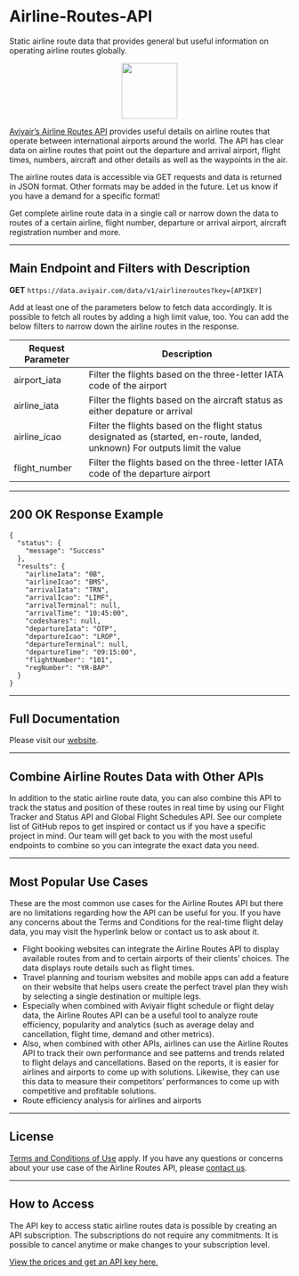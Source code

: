 # Airline-Routes-API
Static airline route data that provides general but useful information on operating airline routes globally.

<div id="header" align="center">
  <img src="https://media.giphy.com/media/LRZc4dV2kf787nbOB3/giphy.gif" width="100"/>
</div>

[Aviyair’s Airline Routes API]( https://aviyair.com/airline-routes-api/) provides useful details on airline routes that operate between international airports around the world. The API has clear data on airline routes that point out the departure and arrival airport, flight times, numbers, aircraft and other details as well as the waypoints in the air.

The airline routes data is accessible via GET requests and data is returned in JSON format. Other formats may be added in the future. Let us know if you have a demand for a specific format!

Get complete airline route data in a single call or narrow down the data to routes of a certain airline, flight number, departure or arrival airport, aircraft registration number and more.

--------

## Main Endpoint and Filters with Description

**GET** `https://data.aviyair.com/data/v1/airlineroutes?key=[APIKEY]`

Add at least one of the parameters below to fetch data accordingly. It is possible to fetch all routes by adding a high limit value, too.
You can add the below filters to narrow down the airline routes in the response.

| Request Parameter  | Description |
| ------------- | ------------- |
| airport_iata | Filter the flights based on the three-letter IATA code of the airport |
| airline_iata  | Filter the flights based on the aircraft status as either depature or arrival   |
| airline_icao  | Filter the flights based on the flight status designated as (started, en-route, landed, unknown) For outputs limit the value  |
| flight_number| Filter the flights based on the three-letter IATA code of the departure airport |

------

## 200 OK Response Example

```
{
  "status": {
    "message": "Success"
  },
  "results": {
    "airlineIata": "0B",
    "airlineIcao": "BMS",
    "arrivalIata": "TRN",
    "arrivalIcao": "LIMF",
    "arrivalTerminal": null,
    "arrivalTime": "10:45:00",
    "codeshares": null,
    "departureIata": "OTP",
    "departureIcao": "LROP",
    "departureTerminal": null,
    "departureTime": "09:15:00",
    "flightNumber": "101",
    "regNumber": "YR-BAP"
  }
}
```

-------


## Full Documentation

Please visit our [website](https://aviyair.com/documentation/).

-------
## Combine Airline Routes Data with Other APIs

In addition to the static airline route data, you can also combine this API to track the status and position of these routes in real time by using our Flight Tracker and Status API and Global Flight Schedules API. See our complete list of GitHub repos to get inspired or contact us if you have a specific project in mind. Our team will get back to you with the most useful endpoints to combine so you can integrate the exact data you need.

------

## Most Popular Use Cases

These are the most common use cases for the Airline Routes API but there are no limitations regarding how the API can be useful for you. If you have any concerns about the Terms and Conditions for the real-time flight delay data, you may visit the hyperlink below or contact us to ask about it.

-	Flight booking websites can integrate the Airline Routes API to display available routes from and to certain airports of their clients’ choices. The data displays route details such as flight times.
-	Travel planning and tourism websites and mobile apps can add a feature on their website that helps users create the perfect travel plan they wish by selecting a single destination or multiple legs.
-	Especially when combined with Aviyair flight schedule or flight delay data, the Airline Routes API can be a useful tool to analyze route efficiency, popularity and analytics (such as average delay and cancellation, flight time, demand and other metrics).
-	Also, when combined with other APIs, airlines can use the Airline Routes API to track their own performance and see patterns and trends related to flight delays and cancellations. Based on the reports, it is easier for airlines and airports to come up with solutions. Likewise, they can use this data to measure their competitors’ performances to come up with competitive and profitable solutions.
- 	Route efficiency analysis for airlines and airports

---------

## License

[Terms and Conditions of Use](https://aviyair.com/terms-and-conditions/) apply. If you have any questions or concerns about your use case of the Airline Routes API, please [contact us](https://aviyair.com/contact-aviyair/). 

--------

## How to Access

The API key to access static airline routes data is possible by creating an API subscription. The subscriptions do not require any commitments. It is possible to cancel anytime or make changes to your subscription level.

[View the prices and get an API key here.](https://aviyair.com/pricing-subscription-plans/)
